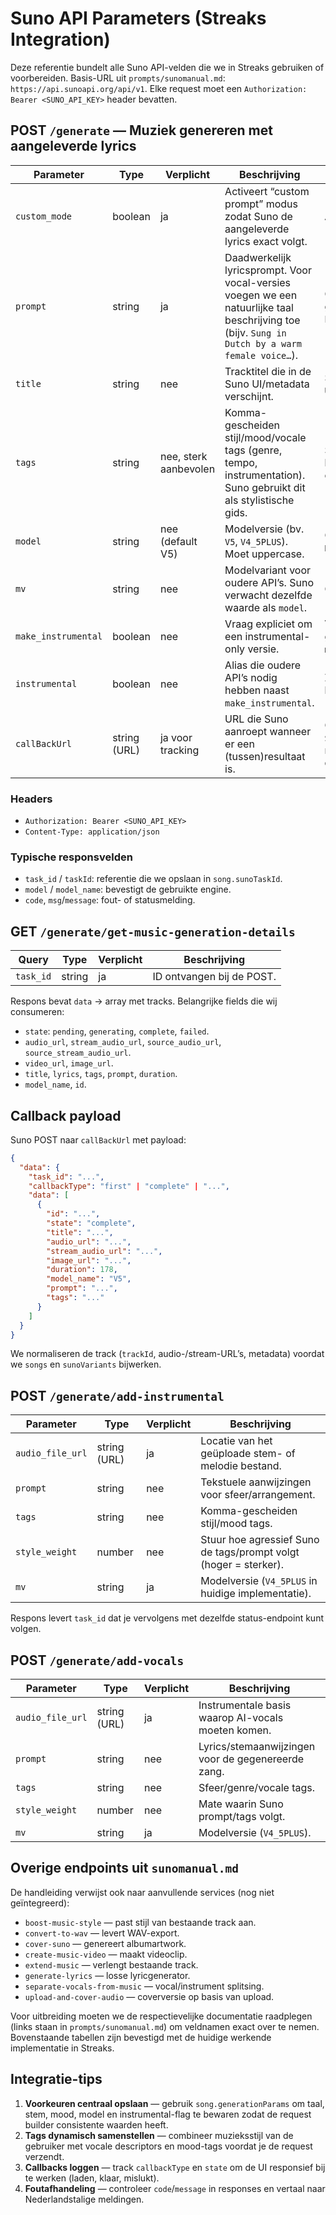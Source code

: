 # Suno API Parameters (Streaks Integration)

Deze referentie bundelt alle Suno API-velden die we in Streaks gebruiken of voorbereiden. Basis-URL uit `prompts/sunomanual.md`: `https://api.sunoapi.org/api/v1`. Elke request moet een `Authorization: Bearer <SUNO_API_KEY>` header bevatten.

## POST `/generate` — Muziek genereren met aangeleverde lyrics

| Parameter | Type | Verplicht | Beschrijving | Hoe Streaks vult |
|-----------|------|-----------|--------------|------------------|
| `custom_mode` | boolean | ja | Activeert “custom prompt” modus zodat Suno de aangeleverde lyrics exact volgt. | Altijd `true`. |
| `prompt` | string | ja | Daadwerkelijk lyricsprompt. Voor vocal-versies voegen we een natuurlijke taal beschrijving toe (bijv. `Sung in Dutch by a warm female voice…`). | Op basis van gebruikerlyrics + `buildVocalDescription`. |
| `title` | string | nee | Tracktitel die in de Suno UI/metadata verschijnt. | Songtitel of fallback `Untitled Love Song`. |
| `tags` | string | nee, sterk aanbevolen | Komma-gescheiden stijl/mood/vocale tags (genre, tempo, instrumentation). Suno gebruikt dit als stylistische gids. | Start met `musicStyle`; breidt uit met vocal- en moodtags. |
| `model` | string | nee (default V5) | Modelversie (bv. `V5`, `V4_5PLUS`). Moet uppercase. | Gebruikerskeuze of `DEFAULT_SUNO_MODEL`. |
| `mv` | string | nee | Modelvariant voor oudere API’s. Suno verwacht dezelfde waarde als `model`. | Gekopieerd van `model`. |
| `make_instrumental` | boolean | nee | Vraag expliciet om een instrumental-only versie. | Vanuit gebruikersvoorkeur `makeInstrumental`. |
| `instrumental` | boolean | nee | Alias die oudere API’s nodig hebben naast `make_instrumental`. | Zelfde vlag als hierboven. |
| `callBackUrl` | string (URL) | ja voor tracking | URL die Suno aanroept wanneer er een (tussen)resultaat is. | Gebaseerd op `SUNO_CALLBACK_URL`, evt. met `songId` queryparam. |

### Headers
- `Authorization: Bearer <SUNO_API_KEY>`
- `Content-Type: application/json`

### Typische responsvelden
- `task_id` / `taskId`: referentie die we opslaan in `song.sunoTaskId`.
- `model` / `model_name`: bevestigt de gebruikte engine.
- `code`, `msg`/`message`: fout- of statusmelding.

## GET `/generate/get-music-generation-details`

| Query | Type | Verplicht | Beschrijving |
|-------|------|-----------|--------------|
| `task_id` | string | ja | ID ontvangen bij de POST. |

Respons bevat `data` → array met tracks. Belangrijke fields die wij consumeren:

- `state`: `pending`, `generating`, `complete`, `failed`.
- `audio_url`, `stream_audio_url`, `source_audio_url`, `source_stream_audio_url`.
- `video_url`, `image_url`.
- `title`, `lyrics`, `tags`, `prompt`, `duration`.
- `model_name`, `id`.

## Callback payload

Suno POST naar `callBackUrl` met payload:

```json
{
  "data": {
    "task_id": "...",
    "callbackType": "first" | "complete" | "...",
    "data": [
      {
        "id": "...",
        "state": "complete",
        "title": "...",
        "audio_url": "...",
        "stream_audio_url": "...",
        "image_url": "...",
        "duration": 178,
        "model_name": "V5",
        "prompt": "...",
        "tags": "..."
      }
    ]
  }
}
```

We normaliseren de track (`trackId`, audio-/stream-URL’s, metadata) voordat we `songs` en `sunoVariants` bijwerken.

## POST `/generate/add-instrumental`

| Parameter | Type | Verplicht | Beschrijving |
|-----------|------|-----------|--------------|
| `audio_file_url` | string (URL) | ja | Locatie van het geüploade stem- of melodie bestand. |
| `prompt` | string | nee | Tekstuele aanwijzingen voor sfeer/arrangement. |
| `tags` | string | nee | Komma-gescheiden stijl/mood tags. |
| `style_weight` | number | nee | Stuur hoe agressief Suno de tags/prompt volgt (hoger = sterker). |
| `mv` | string | ja | Modelversie (`V4_5PLUS` in huidige implementatie). |

Respons levert `task_id` dat je vervolgens met dezelfde status-endpoint kunt volgen.

## POST `/generate/add-vocals`

| Parameter | Type | Verplicht | Beschrijving |
|-----------|------|-----------|--------------|
| `audio_file_url` | string (URL) | ja | Instrumentale basis waarop AI-vocals moeten komen. |
| `prompt` | string | nee | Lyrics/stemaanwijzingen voor de gegenereerde zang. |
| `tags` | string | nee | Sfeer/genre/vocale tags. |
| `style_weight` | number | nee | Mate waarin Suno prompt/tags volgt. |
| `mv` | string | ja | Modelversie (`V4_5PLUS`). |

## Overige endpoints uit `sunomanual.md`

De handleiding verwijst ook naar aanvullende services (nog niet geïntegreerd):

- `boost-music-style` — past stijl van bestaande track aan.
- `convert-to-wav` — levert WAV-export.
- `cover-suno` — genereert albumartwork.
- `create-music-video` — maakt videoclip.
- `extend-music` — verlengt bestaande track.
- `generate-lyrics` — losse lyricgenerator.
- `separate-vocals-from-music` — vocal/instrument splitsing.
- `upload-and-cover-audio` — coverversie op basis van upload.

Voor uitbreiding moeten we de respectievelijke documentatie raadplegen (links staan in `prompts/sunomanual.md`) om veldnamen exact over te nemen. Bovenstaande tabellen zijn bevestigd met de huidige werkende implementatie in Streaks.

## Integratie-tips

1. **Voorkeuren centraal opslaan** — gebruik `song.generationParams` om taal, stem, mood, model en instrumental-flag te bewaren zodat de request builder consistente waarden heeft.
2. **Tags dynamisch samenstellen** — combineer muzieksstijl van de gebruiker met vocale descriptors en mood-tags voordat je de request verzendt.
3. **Callbacks loggen** — track `callbackType` en `state` om de UI responsief bij te werken (laden, klaar, mislukt).
4. **Foutafhandeling** — controleer `code`/`message` in responses en vertaal naar Nederlandstalige meldingen.
